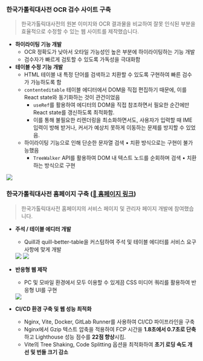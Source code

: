 ### 한국가톨릭대사전 OCR 검수 사이트 구축
> 한국가톨릭대사전의 원본 이미지와 OCR 결과물을 비교하여 잘못 인식된 부분을 효율적으로 수정할 수 있는 웹 사이트를 제작했습니다.
* __하이라이팅 기능 개발__
  * OCR 정확도가 낮아서 오타일 가능성인 높은 부분에 하이라이팅하는 기능 개발
  * 검수자가 빠르게 검토할 수 있도록 가독성을 극대화함
* __테이블 수정 기능 개발__
  * HTML 테이블 내 특정 단어를 검색하고 치환할 수 있도록 구현하여 빠른 검수가 가능하도록 함
  * `contenteditable` 테이블 에디터에서 DOM을 직접 편집하기 때문에, 이를 React state와 동기화하는 것이 관건이었음
    * `useRef`를 활용하여 에디터의 DOM을 직접 참조하면서 필요한 순간에만 React state를 갱신하도록 최적화함. 
    * 이를 통해 불필요한 리렌더링을 최소화하면서도, 사용자가 입력할 때 IME 입력이 방해 받거나, 커서가 예상치 못하게 이동하는 문제를 방지할 수 있었음. 
  * 하이라이팅 기능으로 인해 단순한 문자열 검색 • 치환 방식으로는 구현이 불가능했음
    * `TreeWalker` API를 활용하여 DOM 내 텍스트 노드를 순회하며 검색 • 치환하는 방식으로 구현  
  
<img src="/assets/markdown/embed/tmaxai/ocr_inspection.webp" />
  
### 한국가톨릭대사전 홈페이지 구축 (<a href="https://encyclopedia.catholic.or.kr/" target="_blank">🔗 홈페이지 링크</a>)
> 한국가톨릭대사전 홈페이지의 서비스 페이지 및 관리자 페이지 개발에 참여했습니다.
* __주석 / 테이블 에디터 개발__
  * Quill과 quill-better-table을 커스텀하여 주석 및 테이블 에디터를 서비스 요구사항에 맞게 개발
  
  <img src="/assets/markdown/embed/tmaxai/table_editor.webp">
  <img src="/assets/markdown/embed/tmaxai/footnote_editor.webp">
* __반응형 웹 제작__
  * PC 및 모바일 환경에서 모두 이용할 수 있게끔 CSS 미디어 쿼리를 활용하여 반응형 UI를 구현
  <img src="/assets/markdown/embed/tmaxai/responsive_ui.webp">
* __CI/CD 환경 구축 및 웹 성능 최적화__
  * Nginx, Vite, Docker, GitLab Runner를 사용하여 CI/CD 파이프라인을 구축
  * Nginx에서 Gzip 텍스트 압축을 적용하여 FCP 시간을 **1.8초에서 0.7초로 단축**하고 Lighthouse 성능 점수를 **22점 향상**시킴.
  * Vite의 Tree Shaking, Code Splitting 옵션을 최적화하여 **초기 로딩 속도 개선 및 번들 크기 감소**
